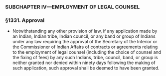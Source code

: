 ### SUBCHAPTER IV—EMPLOYMENT OF LEGAL COUNSEL

### §1331. Approval
* Notwithstanding any other provision of law, if any application made by an Indian, Indian tribe, Indian council, or any band or group of Indians under any law requiring the approval of the Secretary of the Interior or the Commissioner of Indian Affairs of contracts or agreements relating to the employment of legal counsel (including the choice of counsel and the fixing of fees) by any such Indians, tribe, council, band, or group is neither granted nor denied within ninety days following the making of such application, such approval shall be deemed to have been granted.